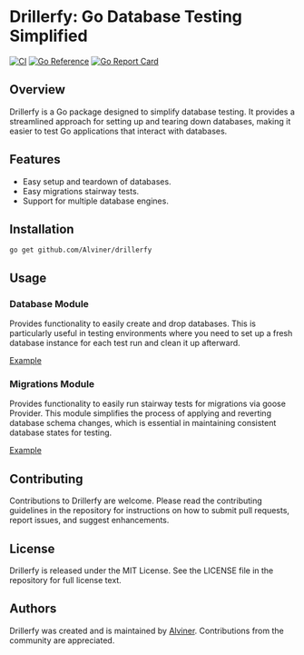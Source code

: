 # Drillerfy: Go Database Testing Simplified

[![CI](https://github.com/Alviner/drillerfy/actions/workflows/ci.yml/badge.svg)](https://github.com/Alviner/drillerfy/actions/workflows/ci.yml)
[![Go Reference](https://pkg.go.dev/badge/github.com/Alviner/drillerfy.svg)](https://pkg.go.dev/github.com/Alviner/drillerfy)
[![Go Report Card](https://goreportcard.com/badge/github.com/Alviner/drillerfy)](https://goreportcard.com/report/github.com/Alviner/drillerfy)

## Overview

Drillerfy is a Go package designed to simplify database testing.
It provides a streamlined approach for setting up and tearing down databases,
making it easier to test Go applications that interact with databases.

## Features

- Easy setup and teardown of databases.
- Easy migrations stairway tests.
- Support for multiple database engines.

## Installation

```(bash)
go get github.com/Alviner/drillerfy
```

## Usage

### Database Module

Provides functionality to easily create and drop databases.
This is particularly useful in testing environments where you need to set up a fresh database instance for each test run and clean it up afterward.

[Example](examples/tempdb/main.go)

### Migrations Module

Provides functionality to easily run stairway tests for migrations via goose Provider.
This module simplifies the process of applying and reverting database schema changes,
which is essential in maintaining consistent database states for testing.

[Example](examples/migoose/main.go)

## Contributing

Contributions to Drillerfy are welcome.
Please read the contributing guidelines in the repository
for instructions on how to submit pull requests, report issues, and suggest enhancements.

## License

Drillerfy is released under the MIT License.
See the LICENSE file in the repository for full license text.

## Authors

Drillerfy was created and is maintained by [Alviner](https://github.com/Alviner).
Contributions from the community are appreciated.
